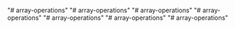 "# array-operations" 
"# array-operations" 
"# array-operations" 
"# array-operations" 
"# array-operations" 
"# array-operations" 
"# array-operations" 
